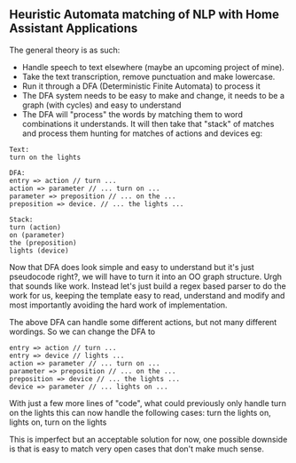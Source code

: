 ## Heuristic Automata matching of NLP with Home Assistant Applications

The general theory is as such:

-   Handle speech to text elsewhere (maybe an upcoming project of mine).
-   Take the text transcription, remove punctuation and make lowercase.
-   Run it through a DFA (Deterministic Finite Automata) to process it
-   The DFA system needs to be easy to make and change, it needs to be a graph (with cycles) and easy to understand
-   The DFA will "process" the words by matching them to word combinations it understands. It will then take that "stack" of matches and process them hunting for matches of actions and devices eg:

```
Text:
turn on the lights

DFA:
entry => action // turn ...
action => parameter // ... turn on ...
parameter => preposition // ... on the ...
preposition => device. // ... the lights ...

Stack:
turn (action)
on (parameter)
the (preposition)
lights (device)
```

Now that DFA does look simple and easy to understand but it's just pseudocode right?, we will have to turn it into an OO graph structure. Urgh that sounds like work. Instead let's just build a regex based parser to do the work for us, keeping the template easy to read, understand and modify and most importantly avoiding the hard work of implementation.

The above DFA can handle some different actions, but not many different wordings. So we can change the DFA to

```
entry => action // turn ...
entry => device // lights ...
action => parameter // ... turn on ...
parameter => preposition // ... on the ...
preposition => device // ... the lights ...
device => parameter // ... lights on ...
```

With just a few more lines of "code", what could previously only handle turn on the lights this can now handle the following cases: turn the lights on, lights on, turn on the lights

This is imperfect but an acceptable solution for now, one possible downside is that is easy to match very open cases that don't make much sense.
